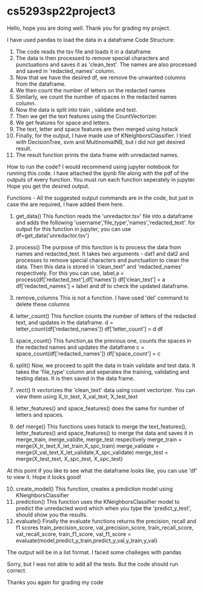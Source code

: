 # cs5293sp22project3

Hello, hope you are doing well. Thank you for grading my project.

I have used pandas to load the data in a dataframe
Code Structure:
1. The code reads the tsv file and loads it in a dataframe
2. The data is then processed to remove special characters and punctuations and saves 
it as 'clean_text'. The names are also processed and saved in 'redacted_names' column. 
3. Now that we have the desired df, we remove the unwanted columns from the dataframe.
4. We then count the number of letters on the redacted names
5. Similarly, we count the number of spaces in the redacted names column.
6. Now the data is split into train , validate and test.
7. Then we get the text features using the CountVectorizer.
8. We get features for space and letters.
9. The text, letter and space features are then merged using hstack
10. Finally, for the output, I have made use of KNeighborsClassifier. I tried with 
DecisionTree, svm and MultinomialNB, but i did not get desired result.
11. The result function prints the data frame with unredacted names.

How to run the code?
I would recommend using jupyter notebook for running this code. I have attached the 
ipynb file along with the pdf of the outputs of every function. You must run each 
function seperately in jupyter. Hope you get the desired output.

Functions -
All the suggested output commands are in the code, but just in case the are required,
I have added them here.
1. get_data()
This function reads the 'unredactor.tsv' file into a dataframe and adds the following 
'username','file_type','names','redacted_text'.
for output for this function in jupyter, you can use 
			df=get_data('unredactor.tsv')

2. process()
The purpose of this function is to process the data from names and redacted_text.
It takes two arguments - dat1 and dat2 and processes to remove special characters 
and punctuation to clean the data. Then this data is stored in 'clean_text" and 
'redacted_names' respectively.
For this you can use, 
		label,a = process(df['redacted_text'],df['names'])
		df['clean_text'] = a
		df['redacted_names'] = label
and df to check the updated dataframe.
3. remove_columns
This is not a function. I have used 'del' command to delete these columns
4. letter_count()
This function counts the number of letters of the redacted text, and updates in
the dataframe.
		d = letter_count(df['redacted_names'])
		df['letter_count'] = d
		df
5. space_count()
This function,as the previous one, counts the spaces in the redacted names and updates
the dataframe
c = space_count(df['redacted_names'])
df['space_count'] = c

6. split()
Now, we proceed to split the data in train validate and test data. It takes
the 'file_type' column and seperates the training, validating and testing datas.
It is then saved in the data frame.

7. vect()
It vectorizes the 'clean_text' data using count vectorizer. You can view them using
X_tr_text, X_val_text, X_test_text
		
8. letter_features() and space_features() does the same for number of letters
and spaces.

9. def merge()
This functions uses hstack to merge the text_features(), letter_features() and space_features() 
to merge the data and saves it in merge_train, merge_validte, merge_test respectively
merge_train = merge(X_tr_text,X_let_train,X_spc_train)
merge_validate = merge(X_val_text,X_let_validate,X_spc_validate)
merge_test = merge(X_test_text, X_spc_test, X_spc_test)

At this point if you like to see what the dataframe looks like, you can use 'df'
to view it. Hope it looks good!

10. create_model()
This function, creates a prediction model using KNeighborsClassifier
11. prediction()
This function uses the KNeighborsClassifier model to predict the unredacted word which when you type the 'predict_y_test', should show you the results.
12. evaluate()
Finally the evaluate functions returns the precision, recall and f1 scores
	train_precision_score, val_precision_score, train_recall_score, val_recall_score, train_f1_score, val_f1_score = evaluate(model,predict_y_train,predict_y_val,y_train,y_val)

The output will be in a list format. I faced some challeges with pandas

Sorry, but I was not able to add all the tests. But the code should run correct. 

Thanks you again for grading my code


 

